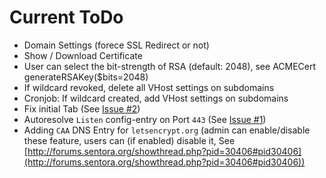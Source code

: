 # Current ToDo
- Domain Settings (forece SSL Redirect or not)
- Show / Download Certificate
- User can select the bit-strength of RSA (default: 2048), see ACMECert generateRSAKey($bits=2048)
- If wildcard revoked, delete all VHost settings on subdomains
- Cronjob: If wildcard created, add VHost settings on subdomains
- Fix initial Tab (See [Issue #2](https://github.com/Bizarrus/Sentora-LetsEncrypt/issues/2))
- Autoresolve `Listen` config-entry on Port `443` (See [Issue #1](https://github.com/Bizarrus/Sentora-LetsEncrypt/issues/1))
- Adding `CAA` DNS Entry for `letsencrypt.org` (admin can enable/disable these feature, users can (if enabled) disable it, See [http://forums.sentora.org/showthread.php?pid=30406#pid30406](http://forums.sentora.org/showthread.php?pid=30406#pid30406))
